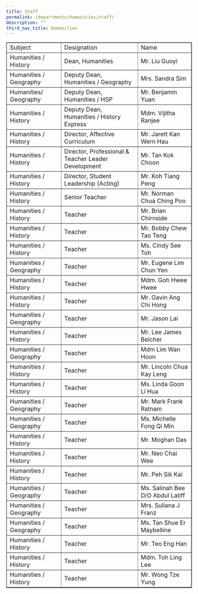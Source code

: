 ```yaml
---
title: Staff
permalink: /departments/humanities/staff/
description: ""
third_nav_title: Humanities
---
```

<table width="100%" border="1"><tbody><tr><td width="182">Subject</td><td width="307">Designation</td><td width="188">Name</td></tr><tr><td width="182">Humanities / History</td><td width="307">Dean, Humanities</td><td width="188">Mr. Liu Guoyi</td></tr><tr><td width="182">Humanities / Geography</td><td width="307">Deputy Dean, Humanities / Geography</td><td width="188">Mrs. Sandra Sim</td></tr><tr><td width="182">Humanities/ Geography</td><td width="307">Deputy Dean, Humanities / HSP</td><td width="188">Mr. Benjamin Yuan</td></tr><tr><td width="182">Humanities / History</td><td width="307">Deputy Dean, Humanities / History Express</td><td width="188">Mdm. Vijitha Ranjee</td></tr><tr><td width="182">Humanities / History</td><td width="307">Director, Affective Curriculum</td><td width="188">Mr. Jarett Kan Wern Hau</td></tr><tr><td width="182">Humanities / History</td><td width="307">Director, Professional &amp; Teacher Leader Development</td><td width="188">Mr. Tan Kok Choon</td></tr><tr><td width="182">Humanities / History</td><td width="307">Director, Student Leadership (Acting)</td><td width="188">Mr. Koh Tiang Peng</td></tr><tr><td width="182">Humanities / History</td><td width="307">Senior Teacher</td><td width="188">Mr. Norman Chua Ching Poo</td></tr><tr><td width="182">Humanities / History</td><td width="307">Teacher</td><td width="188">Mr. Brian Chirnside</td></tr><tr><td width="182">Humanities / History</td><td width="307">Teacher</td><td width="188">Mr. Bobby Chew Tao Teng</td></tr><tr><td width="182">Humanities / History</td><td width="307">Teacher</td><td width="188">Ms. Cindy See Toh</td></tr><tr><td width="182">Humanities / Geography</td><td width="307">Teacher</td><td width="188">Mr. Eugene Lim Chun Yen</td></tr><tr><td width="182">Humanities / History</td><td width="307">Teacher</td><td width="188">Mdm. Goh Hwee Hwee</td></tr><tr><td width="182">Humanities / History</td><td width="307">Teacher</td><td width="188">Mr. Gavin Ang Chi Hong</td></tr><tr><td width="182">Humanities / Geography</td><td width="307">Teacher</td><td width="188">Mr. Jason Lai</td></tr><tr><td width="182">Humanities / History</td><td width="307">Teacher</td><td width="188">Mr. Lee James Belcher</td></tr><tr><td width="182">Humanities / Geography</td><td width="307">Teacher</td><td width="188">Mdm Lim Wan Hoon</td></tr><tr><td width="182">Humanities / History</td><td width="307">Teacher</td><td width="188">Mr. Lincoln Chua Kay Leng</td></tr><tr><td width="182">Humanities / History</td><td width="307">Teacher</td><td width="188">Ms. Linda Goon Li Hua</td></tr><tr><td width="182">Humanities / Geography</td><td width="307">Teacher</td><td width="188">Mr. Mark Frank Ratnam</td></tr><tr><td width="182">Humanities / Geography</td><td width="307">Teacher</td><td width="188">Ms. Michelle Fong Qi Min</td></tr><tr><td width="182">Humanities / History</td><td width="307">Teacher</td><td width="188">Mr. Moghan Das</td></tr><tr><td width="182">Humanities / History</td><td width="307">Teacher</td><td width="188">Mr. Neo Chai Wee</td></tr><tr><td width="182">Humanities / History</td><td width="307">Teacher</td><td width="188">Mr. Peh Sik Kai</td></tr><tr><td width="182">Humanities / Geography</td><td width="307">Teacher</td><td width="188">Ms. Salinah Bee D/O Abdul Latiff</td></tr><tr><td width="182">Humanities / Geography</td><td width="307">Teacher</td><td width="188">Mrs. Suliana J Franz</td></tr><tr><td width="182">Humanities / Geography</td><td width="307">Teacher</td><td width="188">Ms. Tan Shue Er Maybelline</td></tr><tr><td width="182">Humanities / History</td><td width="307">Teacher</td><td width="188">Mr. Teo Eng Han</td></tr><tr><td width="182">Humanities / History</td><td width="307">Teacher</td><td width="188">Mdm. Toh Ling Lee</td></tr><tr><td width="182">Humanities / History</td><td width="307">Teacher</td><td width="188">Mr. Wong Tze Yung</td></tr></tbody></table>